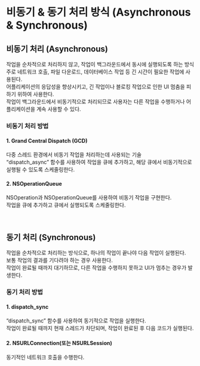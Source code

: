 # 비동기 & 동기 처리 방식 (Asynchronous & Synchronous)

## 비동기 처리 (Asynchronous)
작업을 순차적으로 처리하지 않고, 작업이 백그라운드에서 동시에 실행되도록 하는 방식<br>
주로 네트워크 호출, 파일 다운로드, 데이터베이스 작업 등 긴 시간이 필요한 작업에 사용된다.<br>
어플리케이션의 응답성을 향상시키고, 긴 작업이나 블로킹 작업으로 인한 UI 멈춤을 피하기 위하여 사용한다.<br>
작업이 백그라운드에서 비동기적으로 처리되므로 사용자는 다른 작업을 수행하거나 어플리케이션을 계속 사용할 수 있다.<br>

### 비동기 처리 방법

#### 1. Grand Central Dispatch (GCD)
다중 스레드 환경에서 비동기 작업을 처리하는데 사용되는 기술<br>
“dispatch_async” 함수를 사용하여 작업을 큐에 추가하고, 해당 큐에서 비동기적으로 실행될 수 있도록 스케줄링한다.<br>

#### 2. NSOperationQueue
NSOperation과 NSOperationQueue를 사용하여 비동기 작업을 구현한다.<br>
작업을 큐에 추가하고 큐에서 실행되도록 스케줄링한다.<br>

<br>

## 동기 처리 (Synchronous)
작업을 순차적으로 처리하는 방식으로, 하나의 작업이 끝나야 다음 작업이 실행된다.<br>
보통 작업의 결과를 기다려야 하는 경우 사용한다.<br>
작업이 완료될 때까지 대기하므로, 다른 작업을 수행하지 못하고 UI가 멈추는 경우가 발생한다.<br>

### 동기 처리 방법

#### 1. dispatch_sync
“dispatch_sync” 함수를 사용하여 동기적으로 작업을 실행한다.<br>
작업이 완료될 때까지 현재 스레드가 차단되며, 작업이 완료된 후 다음 코드가 실행된다.<br>

#### 2. NSURLConnection(또는 NSURLSession)
동기적인 네트워크 호출을 수행한다.<br>
